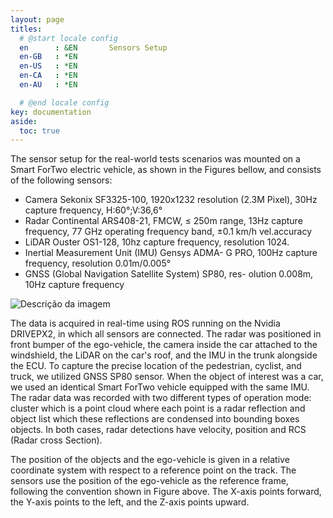 ```yaml
---
layout: page
titles:
  # @start locale config
  en      : &EN       Sensors Setup
  en-GB   : *EN
  en-US   : *EN
  en-CA   : *EN
  en-AU   : *EN

  # @end locale config
key: documentation
aside:
  toc: true
---
```


The sensor setup for the real-world tests scenarios was mounted
on a Smart ForTwo electric vehicle, as shown in the Figures bellow,
and consists of the following sensors:
- Camera Sekonix SF3325-100, 1920x1232 resolution
(2.3M Pixel), 30Hz capture frequency, H:60°;V:36,6°
- Radar Continental ARS408-21, FMCW, ≤ 250m range,
13Hz capture frequency, 77 GHz operating frequency
band, ±0.1 km/h vel.accuracy
- LiDAR Ouster OS1-128, 10hz capture frequency, resolution 1024.
- Inertial Measurement Unit (IMU) Gensys ADMA-
G PRO, 100Hz capture frequency, resolution
0.01m/0.005°
- GNSS (Global Navigation Satellite System) SP80, res-
olution 0.008m, 10Hz capture frequency

<p>
 <img class="image-inline" src="./images/ego_sensors.png" alt="Descrição da imagem" />
</p>




The data is acquired in real-time using ROS running on the Nvidia DRIVEPX2, in which all sensors are connected. The radar was positioned in front bumper of the ego-vehicle, the camera inside the car attached to the windshield, the LiDAR on the car's roof, and the IMU in the trunk alongside the ECU. To capture the precise location of the pedestrian, cyclist, and truck, we utilized GNSS SP80 sensor. When the object of interest was a car, we used an identical Smart ForTwo vehicle equipped with the same IMU. The radar data was recorded with two different types of operation mode: cluster which is a point cloud where each point is a radar reflection and object list which these reflections are condensed into bounding boxes objects. In both cases, radar detections have velocity, position and RCS (Radar cross Section). 

The position of the objects and the ego-vehicle is given in a relative coordinate system with respect to a reference point on the track. The sensors use the position of the ego-vehicle as the reference frame, following the convention shown in Figure above. The X-axis points forward, the Y-axis points to the left, and the Z-axis points upward.



